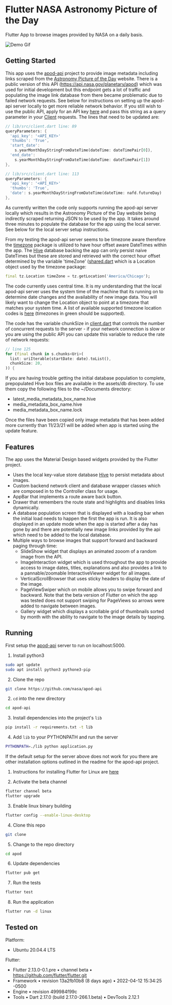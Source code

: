 # Flutter NASA Astronomy Picture of the Day

Flutter App to browse images provided by NASA on a daily basis.

![Demo Gif](assets/demo.gif)

## Getting Started

This app uses the [apod-api](https://github.com/nasa/apod-api) project to provide image metadata including links
scraped from the [Astronomy Picture of the Day](https://apod.nasa.gov/apod/astropix.html) website. There is a public
version of this API (https://api.nasa.gov/planetary/apod) which was used for initial development but this endpoint gets
a lot of traffic and populating the image link database from there became problematic due to failed network requests.
See below for instructions on setting up the apod-api server locally to get more reliable network behavior.  If you
still wish to use the public API, apply for an API key [here](https://api.nasa.gov/#signUp) and pass this string as a
query parameter in your [Client](lib/src/client.dart) requests.  The lines that need to be updated are:

```dart
// lib/src/client.dart line: 89
queryParameters: {
  'api_key': '<API_KEY>'
  'thumbs': 'True',
  'start_date':
    s.yearMonthDayStringFromDateTime(dateTime: dateTimePair[0]),
  'end_date':
    s.yearMonthDayStringFromDateTime(dateTime: dateTimePair[1])
},

// lib/src/client.dart line: 113
queryParameters: {
  'api_key': '<API_KEY>'
  'thumbs': 'True',
  'date': s.yearMonthDayStringFromDateTime(dateTime: nafd.futureDay)
},
```

As currently written the code only supports running the apod-api server locally which results in the Astronomy Picture
of the Day website being indirectly scraped returning JSON to be used by the app.  It takes around three minutes to
populate the database for the app using the local server.  See below for the local server setup instructions.

From my testing the apod-api server seems to be timezone aware therefore the [timezone](https://pub.dev/packages/timezone)
package is utilized to have hour offset aware DateTimes within the app.  The [Hive](https://github.com/hivedb/hive) database backing the app can only
persist naive DateTimes but these are stored and retrieved with the correct hour offset
determined by the variable 'timeZone' ([shared.dart](lib/src/shared.dart) which is a Location object used by
the timezone package:

```dart
final tz.Location timeZone = tz.getLocation('America/Chicago');
```

The code currently uses central time.  It is my understanding that the local apod-api server uses the system time of the
machine that its running on to determine date changes and the availability of new image data.  You will likely want to
change the Location object to point at a timezone that matches your system time.  A list of available supported timezone
location codes is [here](https://en.wikipedia.org/wiki/List_of_tz_database_time_zones) (timezones in green should be supported).

The code has the variable chunkSize in [client.dart](lib/src/client.dart) that controls the number of concurrent
requests to the server - if your network connection is slow or you are using the public API you can update this variable
to reduce the rate of network requests:

```dart
// line 125
for (final chunk in s.chunks<Uri>(
  list: uriIterable(startDate: date).toList(),
  chunkSize: 20,
)) {
```

If you are having trouble getting the initial database population to complete, prepopulated Hive box files are available
in the assets/db directory.  To use them copy the following files to the ~/Documents directory:
 - latest_media_metadata_box_name.hive
 - media_metadata_box_name.hive
 - media_metadata_box_name.lock

Once the files have been copied only image metadata that has been added more currently than 11/23/21 will be added when
app is started using the update feature.

## Features

The app uses the Material Design based widgets provided by the Flutter project.
 - Uses the local key-value store database [Hive](https://github.com/hivedb/hive) to persist metadata about images.
 - Custom backend network client and database wrapper classes which are composed in to the Controller class for usage.
 - AppBar that implements a route aware back button.
 - Drawer that remembers the route state and highlights and disables links dynamically.
 - A database population screen that is displayed with a loading bar when the initial load needs to happen the first
 the app is run.  It is also displayed in an update mode when the app is started after a day has gone by and there are
 potentially new image links provided by the api which need to be added to the local database.
 - Multiple ways to browse images that support forward and backward paging through time:
   - SlideShow widget that displays an animated zooom of a random image from the API.
   - ImageInteraction widget which is used throughout the app to provide access to image dates, titles, explanations
and also provides a link to a pannable/zoomable InteractiveViewer widget for all images.
   - VerticalScrollBrowser that uses sticky headers to display the date of the image.
   - PageViewSwiper which on mobile allows you to swipe forward and backward. Note that the beta version of Flutter on
   which the app was tested does not support swiping for PageViews so arrows were added to navigate between images.
   - Gallery widget which displays a scrollable grid of thumbnails sorted by month with the ability to navigate to the
   image details by tapping.

## Running

First setup the [apod-api](https://github.com/nasa/apod-api) server to run on localhost:5000.

1. Install python3
```bash
sudo apt update
sudo apt install python3 pythone3-pip
````
2. Clone the repo
```bash
git clone https://github.com/nasa/apod-api
```
2. `cd` into the new directory
```bash
cd apod-api
```
3. Install dependencies into the project's `lib`
```bash
pip install -r requirements.txt -t lib
```
4. Add `lib` to your PYTHONPATH and run the server
```bash
PYTHONPATH=./lib python application.py
```

If the default setup for the server above does not work for you there are other installation options outlined in the
readme for the apod-api project.

1. Instructions for installing Flutter for Linux are [here](https://docs.flutter.dev/get-started/install/linux)

2. Activate the beta channel
```bash
flutter channel beta
flutter upgrade
```

3. Enable linux binary building
```bash
flutter config --enable-linux-desktop
```

4. Clone this repo
```bash
git clone
```

5. Change to the repo directory
```bash
cd apod
```

6. Update dependencies
```bash
flutter pub get
```

7. Run the tests
```bash
flutter test
```

8. Run the application
```bash
flutter run -d linux
```

## Tested on
Platform:
- Ubuntu 20.04.4 LTS

Flutter:
 - Flutter 2.13.0-0.1.pre • channel beta • https://github.com/flutter/flutter.git
 - Framework • revision 13a2fb10b8 (8 days ago) • 2022-04-12 15:34:25 -0500
 - Engine • revision 499984f99c
 - Tools • Dart 2.17.0 (build 2.17.0-266.1.beta) • DevTools 2.12.1




